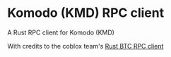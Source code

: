 # Komodo (KMD) RPC client
A Rust RPC client for Komodo (KMD)

With credits to the coblox team's [Rust BTC RPC client](https://github.com/coblox/bitcoinrpc-rust-client)
